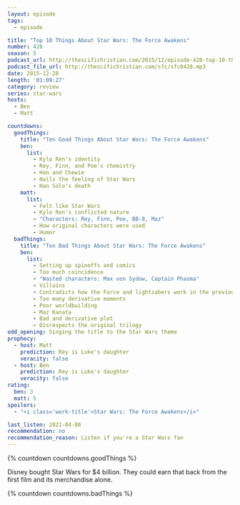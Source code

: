 ```yaml
---
layout: episode
tags:
  - episode

title: "Top 10 Things About Star Wars: The Force Awakens"
number: 428
season: 5
podcast_url: http://thescifichristian.com/2015/12/episode-428-top-10-things-about-star-wars-the-force-awakens/
podcast_file_url: http://thescifichristian.com/sfc/sfc0428.mp3
date: 2015-12-28
length: '01:09:27'
category: review
series: star-wars
hosts:
  - Ben
  - Matt

countdowns:
  goodThings:
    title: "Ten Good Things About Star Wars: The Force Awakens"
    ben:
      list:
        - Kylo Ren's identity
        - Rey, Finn, and Poe's chemistry
        - Han and Chewie
        - Nails the feeling of Star Wars
        - Han Solo's death
    matt: 
      list:
        - Felt like Star Wars
        - Kylo Ren's conflicted nature
        - "Characters: Rey, Finn, Poe, BB-8, Maz"
        - How original characters were used
        - Humor
  badThings:
    title: "Ten Bad Things About Star Wars: The Force Awakens"
    ben:
      list:
        - Setting up spinoffs and comics
        - Too much coincidence
        - "Wasted characters: Max von Sydow, Captain Phasma"
        - Villains
        - Contradicts how the Force and lightsabers work in the previous movies
        - Too many derivative moments
        - Poor worldbuilding
        - Maz Kanata
        - Bad and derivative plot
        - Disrespects the original trilogy
odd_opening: Singing the title to the Star Wars theme
prophecy:
  - host: Matt
    prediction: Rey is Luke's daughter
    veracity: false
  - host: Ben
    prediction: Rey is Luke's daughter
    veracity: false
rating:
  ben: 3
  matt: 5
spoilers: 
  - "<i class='work-title'>Star Wars: The Force Awakens</i>"

last_listen: 2021-04-06
recommendation: no
recommendation_reason: Listen if you're a Star Wars fan
---
```


{% countdown countdowns.goodThings %}

Disney bought Star Wars for $4 billion. They could earn that back from the first film and its merchandise alone.

{% countdown countdowns.badThings %}